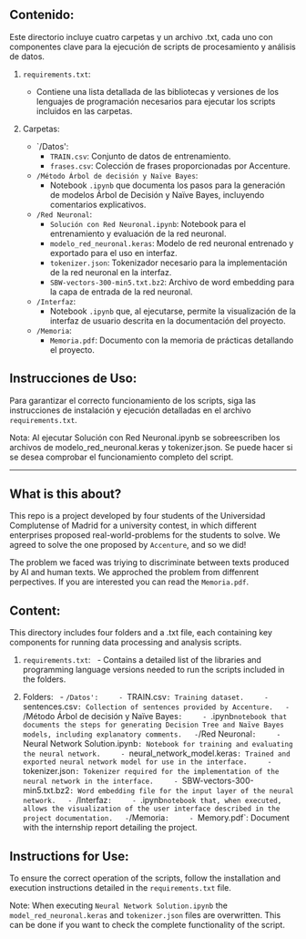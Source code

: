 ## Contenido:
Este directorio incluye cuatro carpetas y un archivo .txt, cada uno con componentes clave para la ejecución de scripts de procesamiento y análisis de datos.

1. `requirements.txt`:
   - Contiene una lista detallada de las bibliotecas y versiones de los lenguajes de programación necesarios para ejecutar los scripts incluidos en las carpetas.

2. Carpetas:
   - `/Datos':
     - `TRAIN.csv`: Conjunto de datos de entrenamiento.
     - `frases.csv`: Colección de frases proporcionadas por Accenture.
   - `/Método Árbol de decisión y Naïve Bayes`:
     - Notebook `.ipynb` que documenta los pasos para la generación de modelos Árbol de Decisión y Naïve Bayes, incluyendo comentarios explicativos.
   - `/Red Neuronal`:
     - `Solución con Red Neuronal.ipynb`: Notebook para el entrenamiento y evaluación de la red neuronal.
     - `modelo_red_neuronal.keras`: Modelo de red neuronal entrenado y exportado para el uso en interfaz.
     - `tokenizer.json`: Tokenizador necesario para la implementación de la red neuronal en la interfaz.
     - `SBW-vectors-300-min5.txt.bz2`: Archivo de word embedding para la capa de entrada de la red neuronal.
   - `/Interfaz`:
     - Notebook `.ipynb` que, al ejecutarse, permite la visualización de la interfaz de usuario descrita en la documentación del proyecto.
   - `/Memoria`:
     - `Memoria.pdf`: Documento con la memoria de prácticas detallando el proyecto.

## Instrucciones de Uso:
Para garantizar el correcto funcionamiento de los scripts, siga las instrucciones de instalación y ejecución detalladas en el archivo `requirements.txt`.

Nota: Al ejecutar Solución con Red Neuronal.ipynb se sobreescriben los archivos de modelo_red_neuronal.keras y tokenizer.json. Se puede hacer si se desea comprobar el funcionamiento completo del script.

--------------------------------------------------

## What is this about?

This repo is a project developed by four students of the Universidad Complutense of Madrid for a university contest, in which different enterprises proposed real-world-problems for the students to solve. We agreed to solve the one proposed by `Accenture`, and so we did! 

The problem we faced was triying to discriminate between texts produced by AI and human texts. We approched the problem from diffenrent perpectives. If you are interested you can read the `Memoria.pdf`.

## Content:

This directory includes four folders and a .txt file, each containing key components for running data processing and analysis scripts.

1. `requirements.txt`:
  - Contains a detailed list of the libraries and programming language versions needed to run the scripts included in the folders.

2. Folders:
  - `/Datos':
    - `TRAIN.csv`: Training dataset.
    - `sentences.csv`: Collection of sentences provided by Accenture.
  - `/Método Árbol de decisión y Naïve Bayes`:
    - `.ipynb` notebook that documents the steps for generating Decision Tree and Naïve Bayes models, including explanatory comments.
  - `/Red Neuronal`:
    - `Neural Network Solution.ipynb`: Notebook for training and evaluating the neural network.
    - `neural_network_model.keras`: Trained and exported neural network model for use in the interface.
    - `tokenizer.json`: Tokenizer required for the implementation of the neural network in the interface.
    - `SBW-vectors-300-min5.txt.bz2`: Word embedding file for the input layer of the neural network.
  - `/Interfaz`:
    - `.ipynb` notebook that, when executed, allows the visualization of the user interface described in the project documentation.
  - `/Memoria`:
    - `Memory.pdf`: Document with the internship report detailing the project.

## Instructions for Use:

To ensure the correct operation of the scripts, follow the installation and execution instructions detailed in the `requirements.txt` file.

Note: When executing `Neural Network Solution.ipynb` the `model_red_neuronal.keras` and `tokenizer.json` files are overwritten. This can be done if you want to check the complete functionality of the script.


